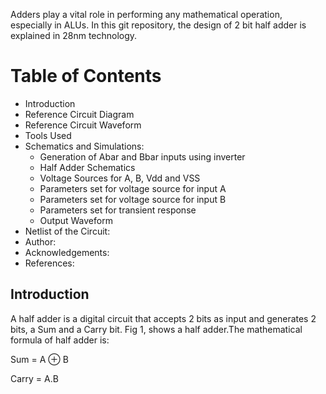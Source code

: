 Adders play a vital role in performing any mathematical operation, especially in ALUs. In this git repository, the design of 2 bit half adder is explained in 28nm technology.

# Table of Contents
* Introduction
* Reference Circuit Diagram
* Reference Circuit Waveform
* Tools Used
* Schematics and Simulations:
  * Generation of Abar and Bbar  inputs using inverter
  * Half Adder Schematics
  * Voltage Sources for A, B, Vdd and VSS
  * Parameters set for voltage source for input A
  * Parameters set for voltage source for input B
  * Parameters set for transient response
  * Output Waveform
* Netlist of the Circuit:
* Author:
* Acknowledgements:
* References:

## Introduction
A half adder is a digital circuit that accepts 2 bits as input and generates 2 bits, a Sum and a Carry bit. Fig 1, shows a half adder.The mathematical formula of half adder is:

Sum = A ⊕ B

Carry = A.B 

